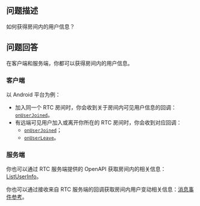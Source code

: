 ## 问题描述 

如何获得房间内的用户信息？

## 问题回答

在客户端和服务端，你都可以获得房间内的用户信息。

### 客户端

以 Android 平台为例：

- 加入同一个 RTC 房间时，你会收到关于房间内可见用户信息的回调：[`onUserJoined`](70081.md#IRTCEngineEventHandler-onuserjoined)。
- 有远端可见用户加入或离开你所在的 RTC 房间时，你会收到对应回调：
	+ [`onUserJoined`](70081.md#IRTCEngineEventHandler-onuserjoined)；
  + [`onUserLeave`](70081.md#IRTCEngineEventHandler-onuserleave)。

### 服务端

你也可以通过 RTC 服务端提供的 OpenAPI 获取房间内的相关信息：[ListUserInfo](156027)。

你也可以通过接收来自 RTC 服务端的回调获取房间内用户变动相关信息：[消息事件参考](75125)。